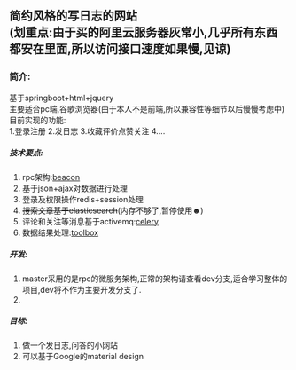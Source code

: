 简约风格的写日志的网站  
(划重点:由于买的阿里云服务器灰常小,几乎所有东西都安在里面,所以访问接口速度如果慢,见谅)
---
### 简介:
基于springboot+html+jquery  
主要适合pc端,谷歌浏览器(由于本人不是前端,所以兼容性等细节以后慢慢考虑中)
目前实现的功能:  
1.登录注册
2.发日志
3.收藏评价点赞关注
4....  
##### 技术要点:  
1. rpc架构:[beacon](https://github.com/dressrosa/beacon)
2. 基于json+ajax对数据进行处理
3. 登录及权限操作redis+session处理
4. ~~搜索文章基于elasticsearch~~(内存不够了,暂停使用☻)
5. 评论和关注等消息基于activemq:[celery](https://github.com/dressrosa/celery)
6. 数据结果处理:[toolbox](https://github.com/dressrosa/toolbox)

##### 开发:
1. master采用的是rpc的微服务架构,正常的架构请查看dev分支,适合学习整体的项目,dev将不作为主要开发分支了.
2.

##### 目标:
1. 做一个发日志,问答的小网站
2. 可以基于Google的material design